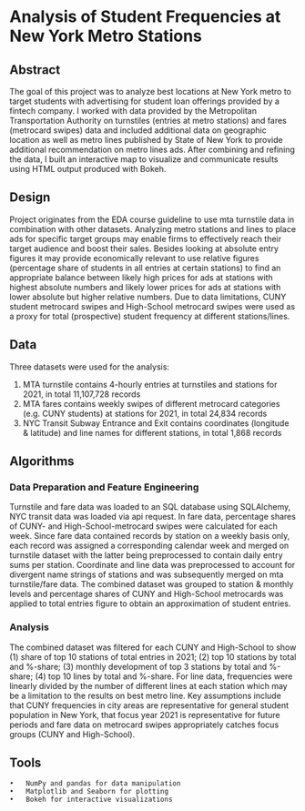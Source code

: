 # Analysis of Student Frequencies at New York Metro Stations

## Abstract
The goal of this project was to analyze best locations at New York metro to target students with advertising for student loan offerings provided by a fintech company. I worked with data provided by the Metropolitan Transportation Authority on turnstiles (entries at metro stations) and fares (metrocard swipes) data and included additional data on geographic location as well as metro lines published by State of New York to provide additional recommendation on metro lines ads. After combining and refining the data, I built an interactive map to visualize and communicate results using HTML output produced with Bokeh.

## Design
Project originates from the EDA course guideline to use mta turnstile data in combination with other datasets. Analyzing metro stations and lines to place ads for specific target groups may enable firms to effectively reach their target audience and boost their sales. Besides looking at absolute entry figures it may provide economically relevant to use relative figures (percentage share of students in all entries at certain stations) to find an appropriate balance between likely high prices for ads at stations with highest absolute numbers and likely lower prices for ads at stations with lower absolute but higher relative numbers. Due to data limitations, CUNY student metrocard swipes and High-School metrocard swipes were used as a proxy for total (prospective) student frequency at different stations/lines.

## Data
Three datasets were used for the analysis:
1)	MTA turnstile contains 4-hourly entries at turnstiles and stations for 2021, in total 11,107,728 records
2)	MTA fares contains weekly swipes of different metrocard categories (e.g. CUNY students) at stations for 2021, in total 24,834 records
3)	NYC Transit Subway Entrance and Exit contains coordinates (longitude & latitude) and line names for different stations, in total 1,868 records

## Algorithms
### Data Preparation and Feature Engineering
Turnstile and fare data was loaded to an SQL database using SQLAlchemy, NYC transit data was loaded via api request. In fare data, percentage shares of CUNY- and High-School-metrocard swipes were calculated for each week. Since fare data contained records by station on a weekly basis only, each record was assigned a corresponding calendar week and merged on turnstile dataset with the latter being preprocessed to contain daily entry sums per station. Coordinate and line data was preprocessed to account for divergent name strings of stations and was subsequently merged on mta turnstile/fare data. The combined dataset was grouped to station & monthly levels and percentage shares of CUNY and High-School metrocards was applied to total entries figure to obtain an approximation of student entries.

### Analysis
The combined dataset was filtered for each CUNY and High-School to show (1) share of top 10 stations of total entries in 2021; (2) top 10 stations by total and %-share; (3) monthly development of top 3 stations by total and %-share; (4) top 10 lines by total and %-share. For line data, frequencies were linearly divided by the number of different lines at each station which may be a limitation to the results on best metro line. Key assumptions include that CUNY frequencies in city areas are representative for general student population in New York, that focus year 2021 is representative for future periods and fare data on metrocard swipes appropriately catches focus groups (CUNY and High-School).

## Tools
    •	NumPy and pandas for data manipulation
    •	Matplotlib and Seaborn for plotting
    •	Bokeh for interactive visualizations
